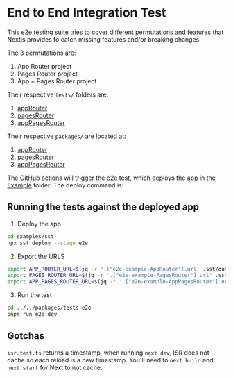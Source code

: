 # End to End Integration Test

This e2e testing suite tries to cover different permutations and features that Nextjs provides to catch missing features and/or breaking changes.

The 3 permutations are:

1. App Router project
2. Pages Router project
3. App + Pages Router project

Their respective `tests/` folders are:

1. [appRouter](./tests/appDirOnly)
2. [pagesRouter](./tests/pagesOnly)
3. [appPagesRouter](./tests//appDirAndPages)

Their respective `packages/` are located at:

1. [appRouter](/examples/app-router)
2. [pagesRouter](/examples/pages-router)
3. [appPagesRouter](/examples/app-pages-router)

The GitHub actions will trigger the [e2e test](/.github/workflows//e2e.yml), which deploys the app in the [Example](/example/) folder. The deploy command is:

## Running the tests against the deployed app

1. Deploy the app

```bash
cd examples/sst
npx sst deploy --stage e2e
```

2. Export the URLS

```bash
export APP_ROUTER_URL=$(jq -r '.["e2e-example-AppRouter"].url' .sst/outputs.json)
export PAGES_ROUTER_URL=$(jq -r '.["e2e-example-PagesRouter"].url' .sst/outputs.json)
export APP_PAGES_ROUTER_URL=$(jq -r '.["e2e-example-AppPagesRouter"].url' .sst/outputs.json)
```

3. Run the test

```bash
cd ../../packages/tests-e2e
pnpm run e2e:dev
```

## Gotchas

`isr.test.ts` returns a timestamp, when running `next dev`, ISR does not cache so each reload is a new timestamp. You'll need to `next build` and `next start` for Next to not cache.
